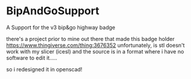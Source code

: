 # BipAndGoSupport
A Support for the v3 bip&amp;go highway badge

there's a project prior to mine out there that made this badge holder https://www.thingiverse.com/thing:3676352 unfortunately, is stl doesn't work with my slicer (icesl) and the source is in a format where i have no software to edit it.....

so i redesigned it in openscad!

